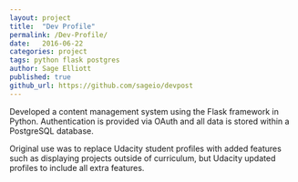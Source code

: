 ```yaml
---
layout: project
title:  "Dev Profile"
permalink: /Dev-Profile/
date:   2016-06-22
categories: project
tags: python flask postgres
author: Sage Elliott
published: true
github_url: https://github.com/sageio/devpost
---
```


 Developed a content management system using the Flask framework in Python. Authentication is provided via OAuth and all data is stored within a PostgreSQL database.

 Original use was to replace Udacity student profiles with added features such as displaying projects outside of curriculum, but Udacity updated profiles to include all extra features.




